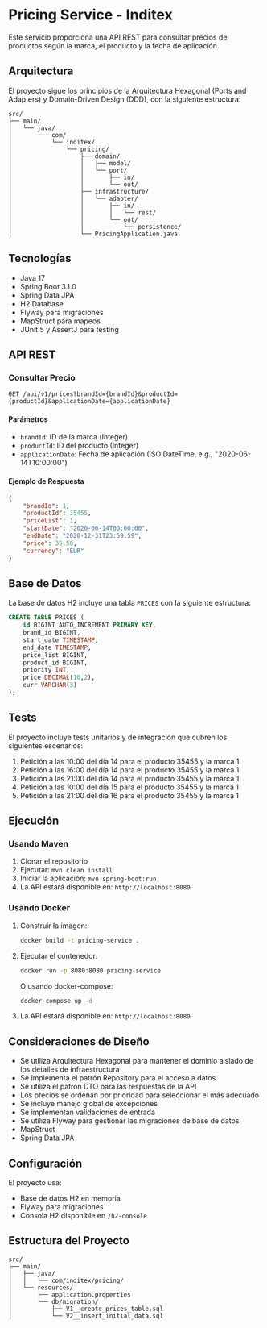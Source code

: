 # Pricing Service - Inditex

Este servicio proporciona una API REST para consultar precios de productos según la marca, el producto y la fecha de aplicación.

## Arquitectura

El proyecto sigue los principios de la Arquitectura Hexagonal (Ports and Adapters) y Domain-Driven Design (DDD), con la siguiente estructura:

```
src/
├── main/
│   └── java/
│       └── com/
│           └── inditex/
│               └── pricing/
│                   ├── domain/
│                   │   ├── model/
│                   │   └── port/
│                   │       ├── in/
│                   │       └── out/
│                   ├── infrastructure/
│                   │   └── adapter/
│                   │       ├── in/
│                   │       │   └── rest/
│                   │       └── out/
│                   │           └── persistence/
│                   └── PricingApplication.java
```

## Tecnologías

- Java 17
- Spring Boot 3.1.0
- Spring Data JPA
- H2 Database
- Flyway para migraciones
- MapStruct para mapeos
- JUnit 5 y AssertJ para testing

## API REST

### Consultar Precio

```
GET /api/v1/prices?brandId={brandId}&productId={productId}&applicationDate={applicationDate}
```

#### Parámetros

- `brandId`: ID de la marca (Integer)
- `productId`: ID del producto (Integer)
- `applicationDate`: Fecha de aplicación (ISO DateTime, e.g., "2020-06-14T10:00:00")

#### Ejemplo de Respuesta

```json
{
    "brandId": 1,
    "productId": 35455,
    "priceList": 1,
    "startDate": "2020-06-14T00:00:00",
    "endDate": "2020-12-31T23:59:59",
    "price": 35.50,
    "currency": "EUR"
}
```

## Base de Datos

La base de datos H2 incluye una tabla `PRICES` con la siguiente estructura:

```sql
CREATE TABLE PRICES (
    id BIGINT AUTO_INCREMENT PRIMARY KEY,
    brand_id BIGINT,
    start_date TIMESTAMP,
    end_date TIMESTAMP,
    price_list BIGINT,
    product_id BIGINT,
    priority INT,
    price DECIMAL(10,2),
    curr VARCHAR(3)
);
```

## Tests

El proyecto incluye tests unitarios y de integración que cubren los siguientes escenarios:

1. Petición a las 10:00 del día 14 para el producto 35455 y la marca 1
2. Petición a las 16:00 del día 14 para el producto 35455 y la marca 1
3. Petición a las 21:00 del día 14 para el producto 35455 y la marca 1
4. Petición a las 10:00 del día 15 para el producto 35455 y la marca 1
5. Petición a las 21:00 del día 16 para el producto 35455 y la marca 1

## Ejecución

### Usando Maven

1. Clonar el repositorio
2. Ejecutar: `mvn clean install`
3. Iniciar la aplicación: `mvn spring-boot:run`
4. La API estará disponible en: `http://localhost:8080`

### Usando Docker

1. Construir la imagen:
   ```bash
   docker build -t pricing-service .
   ```

2. Ejecutar el contenedor:
   ```bash
   docker run -p 8080:8080 pricing-service
   ```

   O usando docker-compose:
   ```bash
   docker-compose up -d
   ```

3. La API estará disponible en: `http://localhost:8080`

## Consideraciones de Diseño

- Se utiliza Arquitectura Hexagonal para mantener el dominio aislado de los detalles de infraestructura
- Se implementa el patrón Repository para el acceso a datos
- Se utiliza el patrón DTO para las respuestas de la API
- Los precios se ordenan por prioridad para seleccionar el más adecuado
- Se incluye manejo global de excepciones
- Se implementan validaciones de entrada
- Se utiliza Flyway para gestionar las migraciones de base de datos
- MapStruct
- Spring Data JPA

## Configuración

El proyecto usa:
- Base de datos H2 en memoria
- Flyway para migraciones
- Consola H2 disponible en `/h2-console`

## Estructura del Proyecto

```
src/
├── main/
│   ├── java/
│   │   └── com/inditex/pricing/
│   └── resources/
│       ├── application.properties
│       └── db/migration/
│           ├── V1__create_prices_table.sql
│           └── V2__insert_initial_data.sql
```
